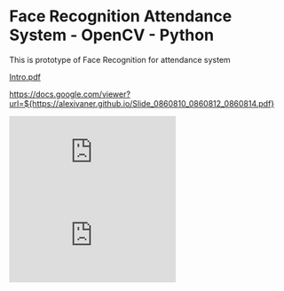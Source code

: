 

# Face Recognition Attendance System - OpenCV - Python
 This is prototype of Face Recognition for attendance system

[Intro.pdf](https://alexivaner.github.io/Slide_0860810_0860812_0860814.pdf)

https://docs.google.com/viewer?url=${https://alexivaner.github.io/Slide_0860810_0860812_0860814.pdf}


<embed src="https://alexivaner.github.io/Slide_0860810_0860812_0860814.pdf" />

<embed src="https://alexivaner.github.io/hw5_0860810_0860812_0860814.pdf" />
